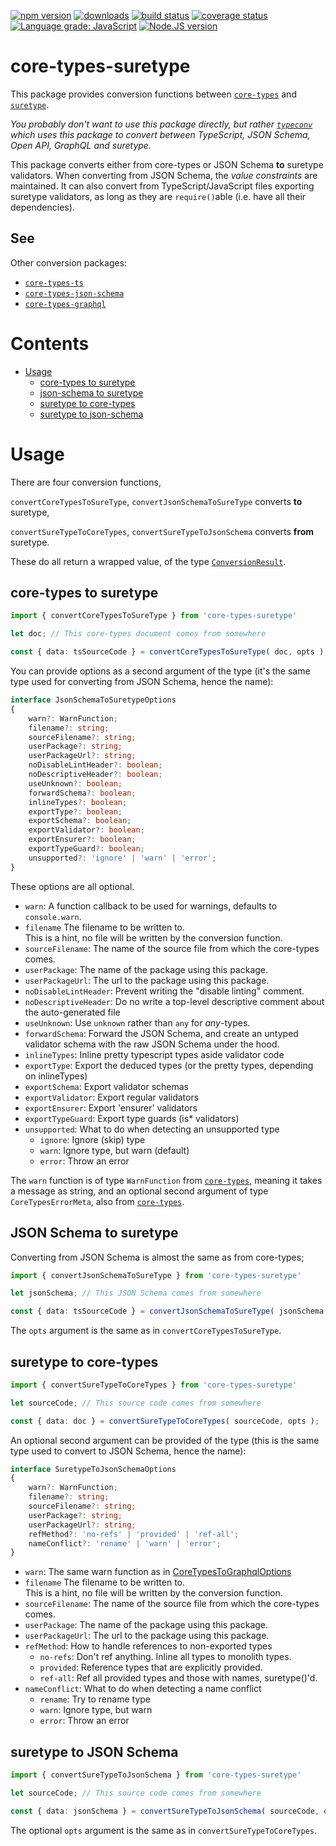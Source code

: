 [![npm version][npm-image]][npm-url]
[![downloads][downloads-image]][npm-url]
[![build status][build-image]][build-url]
[![coverage status][coverage-image]][coverage-url]
[![Language grade: JavaScript][lgtm-image]][lgtm-url]
[![Node.JS version][node-version]][node-url]


# core-types-suretype

This package provides conversion functions between [`core-types`][core-types-github-url] and [`suretype`][suretype-github-url].

*You probably don't want to use this package directly, but rather [`typeconv`][typeconv-github-url] which uses this package to convert between TypeScript, JSON Schema, Open API, GraphQL and suretype.*

This package converts either from core-types or JSON Schema **to** suretype validators. When converting from JSON Schema, the *value constraints* are maintained. It can also convert from TypeScript/JavaScript files exporting suretype validators, as long as they are `require()`able (i.e. have all their dependencies).


## See

Other conversion packages:
 * [`core-types-ts`][core-types-ts-github-url]
 * [`core-types-json-schema`][core-types-json-schema-github-url]
 * [`core-types-graphql`][core-types-graphql-github-url]


# Contents

 * [Usage](#usage)
   * [core-types to suretype](#core-types-to-suretype)
   * [json-schema to suretype](#json-schema-to-suretype)
   * [suretype to core-types](#suretype-to-core-types)
   * [suretype to json-schema](#suretype-to-json-schema)


# Usage

There are four conversion functions,

`convertCoreTypesToSureType`, `convertJsonSchemaToSureType` converts **to** suretype,

`convertSureTypeToCoreTypes`, `convertSureTypeToJsonSchema` converts **from** suretype.

These do all return a wrapped value, of the type [`ConversionResult`](https://github.com/grantila/core-types#conversion).


## core-types to suretype

```ts
import { convertCoreTypesToSureType } from 'core-types-suretype'

let doc; // This core-types document comes from somewhere

const { data: tsSourceCode } = convertCoreTypesToSureType( doc, opts );
```

You can provide options as a second argument of the type (it's the same type used for converting from JSON Schema, hence the name):

```ts
interface JsonSchemaToSuretypeOptions
{
	warn?: WarnFunction;
	filename?: string;
	sourceFilename?: string;
	userPackage?: string;
	userPackageUrl?: string;
	noDisableLintHeader?: boolean;
	noDescriptiveHeader?: boolean;
	useUnknown?: boolean;
	forwardSchema?: boolean;
	inlineTypes?: boolean;
	exportType?: boolean;
	exportSchema?: boolean;
	exportValidator?: boolean;
	exportEnsurer?: boolean;
	exportTypeGuard?: boolean;
	unsupported?: 'ignore' | 'warn' | 'error';
}
```

These options are all optional.

 * `warn`: A function callback to be used for warnings, defaults to `console.warn`.
 * `filename` The filename to be written to.<br />This is a hint, no file will be written by the conversion function.
 * `sourceFilename`: The name of the source file from which the core-types comes.
 * `userPackage`: The name of the package using this package.
 * `userPackageUrl`: The url to the package using this package.
 * `noDisableLintHeader`: Prevent writing the "disable linting" comment.
 * `noDescriptiveHeader`: Do no write a top-level descriptive comment about the auto-generated file
 * `useUnknown`: Use `unknown` rather than `any` for *any*-types.
 * `forwardSchema`: Forward the JSON Schema, and create an untyped validator schema with the raw JSON Schema under the hood.
 * `inlineTypes`: Inline pretty typescript types aside validator code
 * `exportType`: Export the deduced types (or the pretty types, depending on inlineTypes)
 * `exportSchema`: Export validator schemas
 * `exportValidator`: Export regular validators
 * `exportEnsurer`: Export 'ensurer' validators
 * `exportTypeGuard`: Export type guards (is* validators)
 * `unsupported`: What to do when detecting an unsupported type
   * `ignore`: Ignore (skip) type
   * `warn`: Ignore type, but warn (default)
   * `error`: Throw an error

The `warn` function is of type `WarnFunction` from [`core-types`][core-types-github-url], meaning it takes a message as string, and an optional second argument of type `CoreTypesErrorMeta`, also from [`core-types`][core-types-github-url].


## JSON Schema to suretype

Converting from JSON Schema is almost the same as from core-types;

```ts
import { convertJsonSchemaToSureType } from 'core-types-suretype'

let jsonSchema; // This JSON Schema comes from somewhere

const { data: tsSourceCode } = convertJsonSchemaToSureType( jsonSchema, opts );
```

The `opts` argument is the same as in `convertCoreTypesToSureType`.


## suretype to core-types

```ts
import { convertSureTypeToCoreTypes } from 'core-types-suretype'

let sourceCode; // This source code comes from somewhere

const { data: doc } = convertSureTypeToCoreTypes( sourceCode, opts );
```

An optional second argument can be provided of the type (this is the same type used to convert to JSON Schema, hence the name):

```ts
interface SuretypeToJsonSchemaOptions
{
	warn?: WarnFunction;
	filename?: string;
	sourceFilename?: string;
	userPackage?: string;
	userPackageUrl?: string;
	refMethod?: 'no-refs' | 'provided' | 'ref-all';
	nameConflict?: 'rename' | 'warn' | 'error';
}
```

 * `warn`: The same warn function as in [CoreTypesToGraphqlOptions](#core-types-to-graphql)
 * `filename` The filename to be written to.<br />This is a hint, no file will be written by the conversion function.
 * `sourceFilename`: The name of the source file from which the core-types comes.
 * `userPackage`: The name of the package using this package.
 * `userPackageUrl`: The url to the package using this package.
 * `refMethod`: How to handle references to non-exported types
   * `no-refs`: Don't ref anything. Inline all types to monolith types.
   * `provided`: Reference types that are explicitly provided.
   * `ref-all`: Ref all provided types and those with names, suretype()'d.
 * `nameConflict`: What to do when detecting a name conflict
   * `rename`: Try to rename type
   * `warn`: Ignore type, but warn
   * `error`: Throw an error


## suretype to JSON Schema

```ts
import { convertSureTypeToJsonSchema } from 'core-types-suretype'

let sourceCode; // This source code comes from somewhere

const { data: jsonSchema } = convertSureTypeToJsonSchema( sourceCode, opts );
```

The optional `opts` argument is the same as in `convertSureTypeToCoreTypes`.



[npm-image]: https://img.shields.io/npm/v/core-types-suretype.svg
[npm-url]: https://npmjs.org/package/core-types-suretype
[downloads-image]: https://img.shields.io/npm/dm/core-types-suretype.svg
[build-image]: https://img.shields.io/github/workflow/status/grantila/core-types-suretype/Master.svg
[build-url]: https://github.com/grantila/core-types-suretype/actions?query=workflow%3AMaster
[coverage-image]: https://coveralls.io/repos/github/grantila/core-types-suretype/badge.svg?branch=master
[coverage-url]: https://coveralls.io/github/grantila/core-types-suretype?branch=master
[lgtm-image]: https://img.shields.io/lgtm/grade/javascript/g/grantila/core-types-suretype.svg?logo=lgtm&logoWidth=18
[lgtm-url]: https://lgtm.com/projects/g/grantila/core-types-suretype/context:javascript
[node-version]: https://img.shields.io/node/v/core-types-suretype
[node-url]: https://nodejs.org/en/

[suretype-github-url]: https://github.com/grantila/suretype
[typeconv-github-url]: https://github.com/grantila/typeconv
[core-types-github-url]: https://github.com/grantila/core-types
[core-types-ts-github-url]: https://github.com/grantila/core-types-ts
[core-types-graphql-github-url]: https://github.com/grantila/core-types-graphql
[core-types-json-schema-github-url]: https://github.com/grantila/core-types-json-schema
